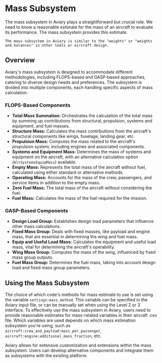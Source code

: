 # Mass Subsystem

The mass subsystem in Aviary plays a straightforward but crucial role.
We need to know a reasonable estimate for the mass of an aircraft to evaluate its performance.
The mass subsystem provides this estimate.

```{note}
The mass subsystem in Aviary is similar to the "weights" or "weights and balances" in other tools or aircraft design.
```

## Overview

Aviary's mass subsystem is designed to accommodate different methodologies, including FLOPS-based and GASP-based approaches, catering to diverse design needs and preferences. The subsystem is divided into multiple components, each handling specific aspects of mass calculation.

### FLOPS-Based Components

- **Total Mass Summation:** Orchestrates the calculation of the total mass by summing up contributions from structural, propulsion, systems and equipment, and fuel masses.
- **Structure Mass:** Calculates the mass contributions from the aircraft's structural components like wings, fuselage, landing gear, etc.
- **Propulsion Mass:** Computes the mass related to the aircraft's propulsion system, including engines and associated components.
- **Systems and Equipment Mass:** Determines the mass of systems and equipment on the aircraft, with an alternative calculation option (`AltSystemsEquipMass`) available.
- **Empty Mass:** Represents the total mass of the aircraft without fuel, calculated using either standard or alternative methods.
- **Operating Mass:** Accounts for the mass of the crew, passengers, and service items in addition to the empty mass.
- **Zero Fuel Mass:** The total mass of the aircraft without considering the fuel.
- **Fuel Mass:** Calculates the mass of the fuel required for the mission.

### GASP-Based Components

- **Design Load Group:** Establishes design load parameters that influence other mass calculations.
- **Fixed Mass Group:** Deals with fixed masses, like payload and engine mass, that are essential in determining the wing and fuel mass.
- **Equip and Useful Load Mass:** Calculates the equipment and useful load mass, vital for determining the aircraft's operability.
- **Wing Mass Group:** Computes the mass of the wing, influenced by fixed mass group outputs.
- **Fuel Mass Group:** Determines the fuel mass, taking into account design load and fixed mass group parameters.

## Using the Mass Subsystem

The choice of which code's methods for mass estimate to use is set using the variable `settings:mass_method`. This variable can be specified in the Aviary input file, or can be manually set when using the Level 2 or 3 interface.
To effectively use the mass subsystem in Aviary, users need to provide reasonable estimates for mass-related variables in their aircraft .csv file.
Which variables are used depends on which mass estimation subsystem you're using, such as `aircraft:crew_and_payload:mass_per_passenger`, `aircraft:engine:additional_mass_fraction`, etc.

Aviary allows for extensive customization and extensions within the mass subsystem.
Users can develop alternative components and integrate them as subsystems with the existing platform.